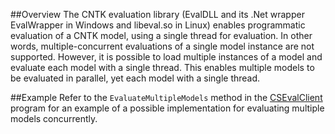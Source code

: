 ##Overview
The CNTK evaluation library (EvalDLL and its .Net wrapper EvalWrapper in Windows and libeval.so in Linux) enables programmatic evaluation of a CNTK model, using a single thread for evaluation. In other words, multiple-concurrent evaluations of a single model instance are not supported.
However, it is possible to load multiple instances of a model and evaluate each model with a single thread. This enables multiple models to be evaluated in parallel, yet each model with a single thread.

##Example
Refer to the `EvaluateMultipleModels` method in the [CSEvalClient](https://github.com/Microsoft/CNTK/blob/master/Examples/Evaluation/CSEvalClient) program for an example of a possible implementation for evaluating multiple models concurrently.

